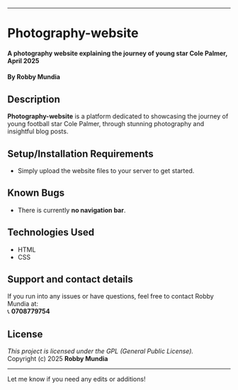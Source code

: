 

---

# Photography-website  
#### A photography website explaining the journey of young star Cole Palmer, April 2025  
#### By **Robby Mundia**

## Description  
**Photography-website** is a platform dedicated to showcasing the journey of young football star Cole Palmer, through stunning photography and insightful blog posts.

## Setup/Installation Requirements  
* Simply upload the website files to your server to get started.

## Known Bugs  
- There is currently **no navigation bar**.

## Technologies Used  
* HTML
* CSS

## Support and contact details  
If you run into any issues or have questions, feel free to contact Robby Mundia at:  
📞 **0708779754**

## License  
*This project is licensed under the GPL (General Public License).*  
Copyright (c) 2025 **Robby Mundia**

---

Let me know if you need any edits or additions!